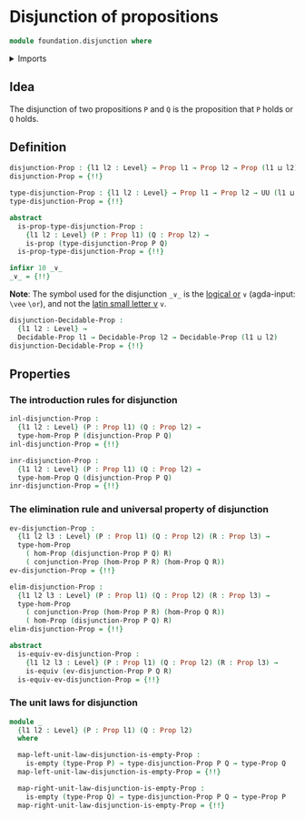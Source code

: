 # Disjunction of propositions

```agda
module foundation.disjunction where
```

<details><summary>Imports</summary>

```agda
open import foundation.conjunction
open import foundation.decidable-types
open import foundation.dependent-pair-types
open import foundation.propositional-truncations
open import foundation.universe-levels

open import foundation-core.coproduct-types
open import foundation-core.decidable-propositions
open import foundation-core.empty-types
open import foundation-core.equivalences
open import foundation-core.function-types
open import foundation-core.propositions
```

</details>

## Idea

The disjunction of two propositions `P` and `Q` is the proposition that `P`
holds or `Q` holds.

## Definition

```agda
disjunction-Prop : {l1 l2 : Level} → Prop l1 → Prop l2 → Prop (l1 ⊔ l2)
disjunction-Prop = {!!}

type-disjunction-Prop : {l1 l2 : Level} → Prop l1 → Prop l2 → UU (l1 ⊔ l2)
type-disjunction-Prop = {!!}

abstract
  is-prop-type-disjunction-Prop :
    {l1 l2 : Level} (P : Prop l1) (Q : Prop l2) →
    is-prop (type-disjunction-Prop P Q)
  is-prop-type-disjunction-Prop = {!!}

infixr 10 _∨_
_∨_ = {!!}
```

**Note**: The symbol used for the disjunction `_∨_` is the
[logical or](https://codepoints.net/U+2228) `∨` (agda-input: `\vee` `\or`), and
not the [latin small letter v](https://codepoints.net/U+0076) `v`.

```agda
disjunction-Decidable-Prop :
  {l1 l2 : Level} →
  Decidable-Prop l1 → Decidable-Prop l2 → Decidable-Prop (l1 ⊔ l2)
disjunction-Decidable-Prop = {!!}
```

## Properties

### The introduction rules for disjunction

```agda
inl-disjunction-Prop :
  {l1 l2 : Level} (P : Prop l1) (Q : Prop l2) →
  type-hom-Prop P (disjunction-Prop P Q)
inl-disjunction-Prop = {!!}

inr-disjunction-Prop :
  {l1 l2 : Level} (P : Prop l1) (Q : Prop l2) →
  type-hom-Prop Q (disjunction-Prop P Q)
inr-disjunction-Prop = {!!}
```

### The elimination rule and universal property of disjunction

```agda
ev-disjunction-Prop :
  {l1 l2 l3 : Level} (P : Prop l1) (Q : Prop l2) (R : Prop l3) →
  type-hom-Prop
    ( hom-Prop (disjunction-Prop P Q) R)
    ( conjunction-Prop (hom-Prop P R) (hom-Prop Q R))
ev-disjunction-Prop = {!!}

elim-disjunction-Prop :
  {l1 l2 l3 : Level} (P : Prop l1) (Q : Prop l2) (R : Prop l3) →
  type-hom-Prop
    ( conjunction-Prop (hom-Prop P R) (hom-Prop Q R))
    ( hom-Prop (disjunction-Prop P Q) R)
elim-disjunction-Prop = {!!}

abstract
  is-equiv-ev-disjunction-Prop :
    {l1 l2 l3 : Level} (P : Prop l1) (Q : Prop l2) (R : Prop l3) →
    is-equiv (ev-disjunction-Prop P Q R)
  is-equiv-ev-disjunction-Prop = {!!}
```

### The unit laws for disjunction

```agda
module _
  {l1 l2 : Level} (P : Prop l1) (Q : Prop l2)
  where

  map-left-unit-law-disjunction-is-empty-Prop :
    is-empty (type-Prop P) → type-disjunction-Prop P Q → type-Prop Q
  map-left-unit-law-disjunction-is-empty-Prop = {!!}

  map-right-unit-law-disjunction-is-empty-Prop :
    is-empty (type-Prop Q) → type-disjunction-Prop P Q → type-Prop P
  map-right-unit-law-disjunction-is-empty-Prop = {!!}
```
